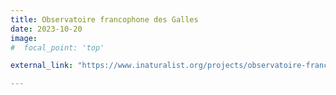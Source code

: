 ```yaml
---
title: Observatoire francophone des Galles
date: 2023-10-20
image:
#  focal_point: 'top'

external_link: "https://www.inaturalist.org/projects/observatoire-francophone-des-galles"

---
```



<!--more-->

